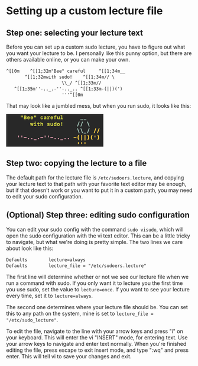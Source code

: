 # Setting up a custom lecture file

## Step one: selecting your lecture text

Before you can set up a custom sudo lecture, you have to figure out what you want your lecture to be. I personally like this punny option, but there are others available online, or you can make your own.

```
^[[0m    ^[[1;32m"Bee" careful     ^[[1;34m__
       ^[[1;32mwith sudo!    ^[[1;34m// \
                     \\_/ ^[[1;33m//
   ^[[1;35m''-.._.-''-.._.. ^[[1;33m-(||)(')
                     '''^[[0m
```

That may look like a jumbled mess, but when you run sudo, it looks like this:

![lecture](lecture.png)

## Step two: copying the lecture to a file

The default path for the lecture file is `/etc/sudoers.lecture`, and copying your lecture text to that path with your favorite text editor may be enough, but if that doesn't work or you want to put it in a custom path, you may need to edit your sudo configuration.

## (Optional) Step three: editing sudo configuration

You can edit your sudo config with the command `sudo visudo`, which will open the sudo configuration with the vi text editor. This can be a little tricky to navigate, but what we're doing is pretty simple. The two lines we care about look like this:

```
Defaults        lecture=always
Defaults        lecture_file = "/etc/sudoers.lecture"
```

The first line will determine whether or not we see our lecture file when we run a command with sudo. If you only want it to lecture you the first time you use sudo, set the value to `lecture=once`. If you want to see your lecture every time, set it to `lecture=always`.

The second one determines where your lecture file should be. You can set this to any path on the system, mine is set to `lecture_file = "/etc/sudo_lecture"`.

To edit the file, navigate to the line with your arrow keys and press "i" on your keyboard. This will enter the vi "INSERT" mode, for entering text. Use your arrow keys to navigate and enter text normally. When you're finished editing the file, press escape to exit insert mode, and type ":wq" and press enter. This will tell vi to save your changes and exit.